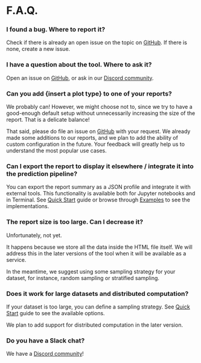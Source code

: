 # F.A.Q.

### **I found a bug. Where to report it?**

Check if there is already an open issue on the topic on [GitHub](https://github.com/evidentlyai/evidently). If there is none, create a new issue.&#x20;

### **I have a question about the tool. Where to ask it?**

Open an issue on [GitHub](https://github.com/evidentlyai/evidently), or ask in our [Discord community](https://discord.gg/xZjKRaNp8b). &#x20;

### **Can you add {insert a plot type} to one of your reports?**

We probably can! However, we might choose not to, since we try to have a good-enough default setup without unnecessarily increasing the size of the report. That is a delicate balance!&#x20;

That said, please do file an issue on [GitHub](https://github.com/evidentlyai/evidently) with your request. We already made some additions to our reports, and we plan to add the ability of custom configuration in the future. Your feedback will greatly help us to understand the most popular use cases.&#x20;

### **Can I export the report to display it elsewhere / integrate it into the prediction pipeline?**

You can export the report summary as a JSON profile and integrate it with external tools. This functionality is available both for Jupyter notebooks and in Terminal. See [Quick Start](../quick-start.md) guide or browse through [Examples](../step-by-step-guides/tutorials/) to see the implementations.&#x20;

### **The report size is too large. Can I decrease it?**

Unfortunately, not yet.&#x20;

It happens because we store all the data inside the HTML file itself. We will address this in the later versions of the tool when it will be available as a service.&#x20;

In the meantime, we suggest using some sampling strategy for your dataset, for instance, random sampling or stratified sampling.

### **Does it work for large datasets and distributed computation?**

If your dataset is too large, you can define a sampling strategy. See [Quick Start](../quick-start.md) guide to see the available options.&#x20;

We plan to add support for distributed computation in the later version.&#x20;

### **Do you have a Slack chat?**&#x20;

We have a [Discord community](https://discord.gg/xZjKRaNp8b)!

